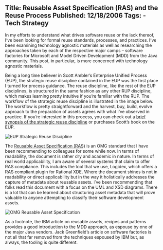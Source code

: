 Title: Reusable Asset Specification (RAS) and the Reuse Process
Published: 12/18/2006
Tags:
    - Tech Strategy
---
In my efforts to understand what drives software reuse or the lack thereof, I’ve been looking for formal reuse standards, processes, and practices. I’ve been examining technology agnostic materials as well as researching the approaches taken by each of the respective major camps – software factories for Microsoft and Model Driven Development (MDD) from the Java community. This post, in particular, is more concerned with technology agnostic materials.

Being a long time believer in Scott Ambler’s Enterprise Unified Process (EUP), the strategic reuse discipline contained in the EUP was the first place I turned for process guidance. The reuse discipline, like the rest of the EUP disciplines, is structured in the same fashion as any other RUP discipline, which makes learning pretty intuitive if you’re familiar with the RUP. The workflow of the strategic reuse discipline is illustrated in the image below. The workflow is pretty straightforward and the harvest, buy, build, evolve approach to the preparation of assets agrees with what I’ve observed in practice. If you’re interested in this process, you can check out a [brief synopsis of the strategic reuse discipline](http://www.enterpriseunifiedprocess.com/essays/strategicReuse.html) or purchases Scott’s book on the EUP.

![EUP Strategic Reuse Discipline](https://s3.amazonaws.com/s3.beckshome.com/20061218-EUP-Strategic-Reuse-Workflow.jpg)

The [Reusable Asset Specification (RAS)](https://s3.amazonaws.com/s3.beckshome.com/20061218-OMG-Reusable-Asset-Specification.pdf) is an OMG standard that I have been recommending to colleagues for some while now. In terms of readability, the document is rather dry and academic in nature. In terms of real world applicability, I am aware of several systems that claim to offer RAS compliance. This includes the tool that we use, Logidex, which offers a RAS compliant plugin for Rational XDE. Where the document shines is not in readability or direct applicability but in the way it holistically addresses the capture of metadata about reusable assets. I’ve been recommending that folks read this document with a focus on the UML and XSD diagrams. There is a lot that can be learned about structuring asset metadata that will prove valuable to anyone attempting to classify their software development assets.

![OMG Reusable Asset Specification](https://s3.amazonaws.com/s3.beckshome.com/20061218-Reusable-Asset-Specification.gif)

As a footnote, the IBM article on reusable assets, recipes and patterns provides a good introduction to the MDD approach, as espouse by one of the major Java vendors. Jack Greenfield’s article on software factories is not all that far removed from the techniques espoused by IBM but, as always, the tooling is quite different.
